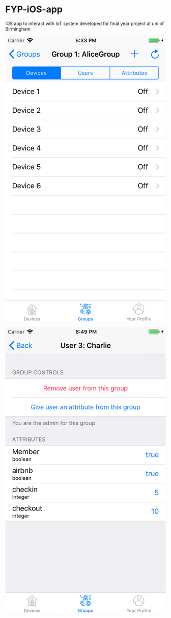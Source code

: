 # FYP-iOS-app
iOS app to interact with IoT system developed for final year project at uni of Birmingham

![View of devices in a group](/screenshots/groupdevices.png)

![View of a user in a group](/screenshots/userview.png)
